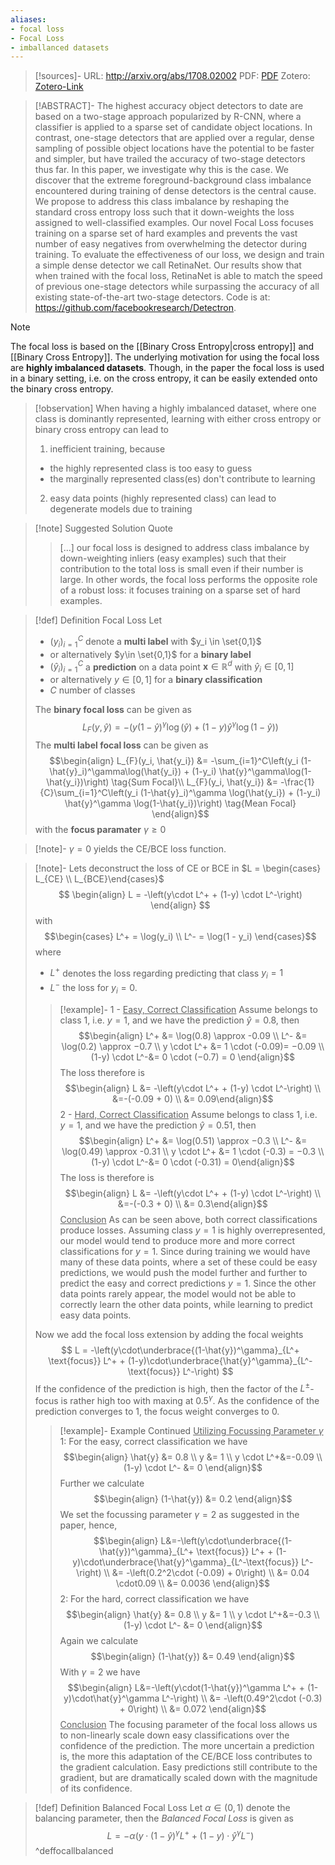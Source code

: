 ```yaml
---
aliases:
- focal loss
- Focal Loss
- imballanced datasets
---
```

>[!sources]-
>URL: http://arxiv.org/abs/1708.02002
>PDF: [PDF](../../../PDFs/lin2018.pdf)
>Zotero: [Zotero-Link](zotero://select/items/@lin2018)
>



>[!ABSTRACT]-
>The highest accuracy object detectors to date are based on a two-stage approach popularized by R-CNN, where a classifier is applied to a sparse set of candidate object locations. In contrast, one-stage detectors that are applied over a regular, dense sampling of possible object locations have the potential to be faster and simpler, but have trailed the accuracy of two-stage detectors thus far. In this paper, we investigate why this is the case. We discover that the extreme foreground-background class imbalance encountered during training of dense detectors is the central cause. We propose to address this class imbalance by reshaping the standard cross entropy loss such that it down-weights the loss assigned to well-classified examples. Our novel Focal Loss focuses training on a sparse set of hard examples and prevents the vast number of easy negatives from overwhelming the detector during training. To evaluate the effectiveness of our loss, we design and train a simple dense detector we call RetinaNet. Our results show that when trained with the focal loss, RetinaNet is able to match the speed of previous one-stage detectors while surpassing the accuracy of all existing state-of-the-art two-stage detectors. Code is at: https://github.com/facebookresearch/Detectron.

>[!note]
>The focal loss is based on the [[Binary Cross Entropy|cross entropy]] and [[Binary Cross Entropy]]. The underlying motivation for using the focal loss are **highly imbalanced datasets**. Though, in the paper the focal loss is used in a binary setting, i.e. on the cross entropy, it can be easily extended onto the binary cross entropy.
>

>[!observation]
>When having a highly imbalanced dataset, where one class is dominantly represented, learning with either cross entropy or binary cross entropy can lead to
>1. inefficient training, because 
>	- the highly represented class is too easy to guess
>	- the marginally represented class(es) don't contribute to learning
>2. easy data points (highly represented class) can lead to degenerate models due to training

>[!note] Suggested Solution
> Quote
>>[...] our focal loss is designed to address class imbalance by down-weighting inliers (easy examples) such that their contribution to the total loss is small even if their number is large. In other words, the focal loss performs the opposite role of a robust loss: it focuses training on a sparse set of hard examples.

>[!def] Definition Focal Loss
> Let 
> - $(y_i)_{i=1}^C$ denote a **multi label** with $y_i \in \set{0,1}$ 
> - or alternatively $y\in \set{0,1}$ for a **binary label**
> - $(\hat{y}_i)_{i=1}^C$ a **prediction** on a data point $\mathbf{x} \in \mathbb{R}^d$  with $\hat{y}_i \in [0,1]$
> - or alternatively $y \in [0,1]$ for a **binary classification**
> - $C$ number of classes
>
> The **binary focal loss** can be given as
> $$ L_{F}(y, \hat{y}) = -\left(y (1-\hat{y})^\gamma \log(\hat{y}) + (1-y) \hat{y}^\gamma\log(1-\hat{y})\right)$$
> The **multi label focal loss** can be given as
> $$\begin{align}
>L_{F}(y_i, \hat{y_i}) &= -\sum_{i=1}^C\left(y_i (1-\hat{y}_i)^\gamma\log(\hat{y_i}) + (1-y_i) \hat{y}^\gamma\log(1-\hat{y_i})\right) \tag{Sum Focal}\\
>L_{F}(y_i, \hat{y_i}) &= -\frac{1}{C}\sum_{i=1}^C\left(y_i (1-\hat{y}_i)^\gamma \log(\hat{y_i}) + (1-y_i) \hat{y}^\gamma \log(1-\hat{y_i})\right) \tag{Mean Focal}
>\end{align}$$
>with the **focus paramater** $\gamma \geq 0$

>[!note]-
>$\gamma = 0$  yields the CE/BCE loss function.

>[!note]-
>Lets deconstruct the loss of CE or BCE in $L = \begin{cases} L_{CE} \\ L_{BCE}\end{cases}$
>$$
>\begin{align}
>L = -\left(y\cdot L^+ + (1-y) \cdot L^-\right)
>\end{align}
>$$
>with
>$$\begin{cases} L^+ = \log(y_i)  \\ L^- = \log(1 - y_i) \end{cases}$$
>where 
>- $L^+$  denotes the loss regarding predicting that class $y_i = 1$ 
>- $L^-$  the loss for $y_i = 0$.
>
>>[!example]-
>>1 - <u> Easy, Correct Classification</u>
>>Assume belongs to class 1, i.e. $y=1$,  and we have the prediction $\hat{y}=0.8$, then
>>$$\begin{align} L^+ &= \log(0.8) \approx -0.09  \\ 
>>				L^- &= \log(0.2) \approx −0.7 \\ y \cdot 
>>				L^+ &= 1 \cdot (-0.09)= −0.09 \\ 
>>				(1-y) \cdot L^-&= 0 \cdot (−0.7) = 0 \end{align}$$ 
>> The loss therefore is
>>$$\begin{align} 
>>L &= -\left(y\cdot L^+ + (1-y) \cdot L^-\right) \\ 
>>  &=-(-0.09  + 0) \\ 
>>  &=  0.09\end{align}$$
>>2 - <u> Hard, Correct Classification</u>
>>Assume belongs to class 1, i.e. $y=1$,  and we have the prediction $\hat{y}=0.51$, then
>>$$\begin{align} L^+ &= \log(0.51) \approx −0.3  \\ 
>>				L^- &= \log(0.49) \approx -0.31 \\ 
>>				y \cdot L^+ &= 1 \cdot (-0.3) = −0.3 \\ 
>>				(1-y) \cdot L^-&= 0 \cdot (-0.31) = 0\end{align}$$ 
>> The loss is therefore is
>>$$\begin{align} 
>>L &= -\left(y\cdot L^+ + (1-y) \cdot L^-\right) \\ 
>>  &=-(-0.3  + 0) \\ 
>>  &=  0.3\end{align}$$
>>  <u>Conclusion</u>
>> As can be seen above, both correct classifications produce losses. Assuming class $y=1$ is highly overrepresented, our model would tend to produce more and more correct classifications for $y=1$. Since during training we would have many of these data points, where a set of these could be easy predictions, we would push the model further and further to predict the easy and correct predictions $y=1$. Since the other data points rarely appear, the model would not be able to correctly learn the other data points, while learning to predict easy data points.
> 
> Now we add the focal loss extension by adding the focal weights
> $$ L = -\left(y\cdot\underbrace{(1-\hat{y})^\gamma}_{L^+ \text{focus}} L^+ + (1-y)\cdot\underbrace{\hat{y}^\gamma}_{L^-\text{focus}} L^-\right) $$
> If the confidence of the prediction is high, then the factor of the $L^\pm$-focus is rather high too with maxing at $0.5^\gamma$.  As the confidence of the prediction converges to $1$, the focus weight converges to $0$.
> 
>>[!example]- Example Continued
>><u>Utilizing Focussing Parameter $\gamma$</u>
>>1:
>>For the easy, correct classification we have
>>$$\begin{align}
>>	\hat{y} &= 0.8 \\
>>	y &= 1 \\
>>	y \cdot L^+&=-0.09 \\
>>	(1-y) \cdot L^- &= 0
>>\end{align}$$
>>Further we calculate
>>$$\begin{align}
>>	(1-\hat{y}) &= 0.2
>>\end{align}$$
>>We set the focussing parameter $\gamma = 2$ as suggested in the paper, hence,
>>$$\begin{align}
>>L&=-\left(y\cdot\underbrace{(1-\hat{y})^\gamma}_{L^+ \text{focus}} L^+ + (1-y)\cdot\underbrace{\hat{y}^\gamma}_{L^-\text{focus}} L^-\right) \\
>> &= -\left(0.2^2\cdot (-0.09) + 0\right) \\
>> &= 0.04 \cdot0.09 \\
>> &= 0.0036
>>\end{align}$$
>>2:
>>For the hard, correct classification we have
>>$$\begin{align}
>>	\hat{y} &= 0.8 \\
>>	y &= 1 \\
>>	y \cdot L^+&=-0.3 \\
>>	(1-y) \cdot L^- &= 0
>>\end{align}$$
>>Again we calculate
>>$$\begin{align}
>>	(1-\hat{y}) &= 0.49
>>\end{align}$$
>>With $\gamma=2$ we have
>>$$\begin{align}
>>L&=-\left(y\cdot(1-\hat{y})^\gamma L^+ + (1-y)\cdot\hat{y}^\gamma L^-\right) \\
>> &= -\left(0.49^2\cdot (-0.3) + 0\right) \\
>> &= 0.072
>>\end{align}$$
>><u>Conclusion</u>
>>The focusing parameter of the focal loss allows us to non-linearly scale down easy classifications over the confidence of the prediction. The more uncertain a prediction is, the more this adaptation of the CE/BCE loss contributes to the gradient calculation. Easy predictions still contribute to the gradient, but are dramatically scaled down with the magnitude of its confidence.

>[!def] Definition Balanced Focal Loss
> Let $\alpha \in (0,1)$ denote the balancing parameter, then the _Balanced Focal Loss_ is given as
> $$ L =-\alpha\left(y\cdot(1-\hat{y})^\gamma L^+ + (1-y)\cdot\hat{y}^\gamma L^-\right)$$
> ^deffocallbalanced